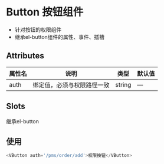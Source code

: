 # Button 按钮组件

- 针对按钮的权限组件
- 继承el-button组件的属性、事件、插槽

## Attributes

| 属性名 | 说明|  类型 | 默认值 |
| --- | --- | --- | --- | 
| auth | 绑定值，必须与权限路径一致 |string |—|

## Slots
继承el-button

## 使用

```js
<VButton auth='/pms/order/add'>权限按钮</VButton>
```
